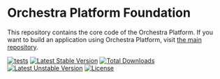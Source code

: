 Orchestra Platform Foundation
==============

This repository contains the core code of the Orchestra Platform. If you want to build an application using Orchestra Platform, visit [the main repository](https://github.com/orchestral/platform).

[![tests](https://github.com/orchestral/foundation/workflows/tests/badge.svg?branch=master)](https://github.com/orchestral/foundation/actions?query=workflow%3Atests+branch%3Amaster)
[![Latest Stable Version](https://poser.pugx.org/orchestra/foundation/v/stable)](https://packagist.org/packages/orchestra/foundation)
[![Total Downloads](https://poser.pugx.org/orchestra/foundation/downloads)](https://packagist.org/packages/orchestra/foundation)
[![Latest Unstable Version](https://poser.pugx.org/orchestra/foundation/v/unstable)](https://packagist.org/packages/orchestra/foundation)
[![License](https://poser.pugx.org/orchestra/foundation/license)](https://packagist.org/packages/orchestra/foundation)
